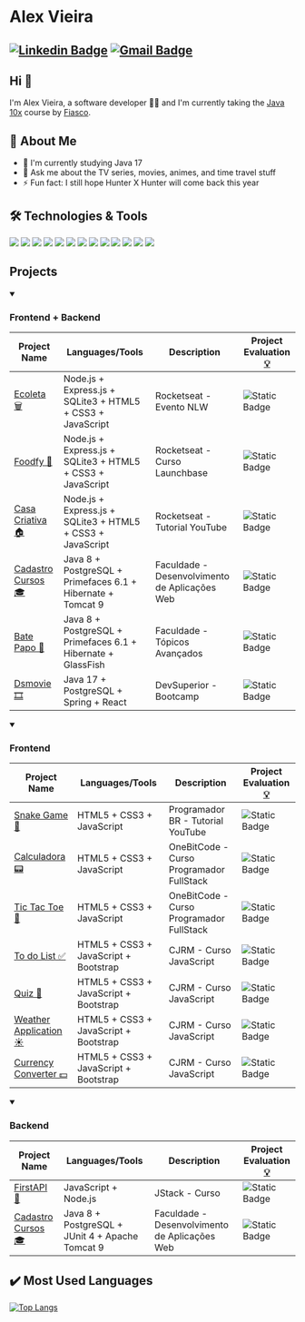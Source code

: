 # Alex Vieira
[![Linkedin Badge](https://img.shields.io/badge/-alexvieira-blue?style=flat-square&logo=Linkedin&logoColor=white&link=https://www.linkedin.com/in/alex-vieira-0301/)](https://www.linkedin.com/in/alex-vieira-0301/)
[![Gmail Badge](https://img.shields.io/badge/-alexvieiracb20@gmail.com-c14438?style=flat-square&logo=Gmail&logoColor=white&link=mailto:sakshamtaneja7861@gmail.com)](mailto:alexvieiracb20@gmail.com)
---

## Hi 👋          
I'm Alex Vieira, a software developer 👨‍💻 and I'm currently taking the [Java 10x](https://java10x.dev/lista-de-espera/) course by [Fiasco](https://www.youtube.com/@GrandeFiasco).

## 🧐 About Me
- 🔭 I'm currently studying Java 17
- 💬 Ask me about the TV series, movies, animes, and time travel stuff
- ⚡ Fun fact: I still hope Hunter X Hunter will come back this year

## 🛠️ Technologies & Tools
![](https://img.shields.io/badge/Code-HTML5-informational?style=flat&color=informational&logo=html5)
![](https://img.shields.io/badge/Code-CSS3-informational?style=flat&color=informational&logo=css3)
![](https://img.shields.io/badge/Code-JavaScript-informational?style=flat&color=informational&logo=javascript)
![](https://img.shields.io/badge/Code-Bootstrap-informational?style=flat&color=informational&logo=bootstrap)
![](https://img.shields.io/badge/Code-Java-fff?style=flat&color=informational&logo=Java&logoColor=007396)
![](https://img.shields.io/badge/Code-PHP-informational?style=flat&color=informational&logo=php)
![](https://img.shields.io/badge/Code-Node-informational?style=flat&color=informational&logo=node.js)
![](https://img.shields.io/badge/Tool-npm-informational?style=flat&color=informational&logo=npm)
![](https://img.shields.io/badge/Tool-Apache-informational?style=flat&color=informational&logo=apache)
![](https://img.shields.io/badge/Tool-GlasFish-fff?style=flat&color=informational&logo=glassfish&logoColor=007396)
![](https://img.shields.io/badge/Tool-PostgreSQL-informational?style=flat&color=informational&logo=postgresql)
![](https://img.shields.io/badge/Tool-Github-informational?style=flat&color=informational&logo=github)
![](https://img.shields.io/badge/Tool-Hibernate-informational?style=flat&color=informational&logo=hibernate)

<!-- ![](https://img.shields.io/badge/Code-React-informational?style=flat&color=informational&logo=react)
![](https://img.shields.io/badge/Code-TypeScript-informational?style=flat&color=informational)
![](https://img.shields.io/badge/Code-Vue-informational?style=flat&color=informational&logo=vue.js)
![](https://img.shields.io/badge/Code-EcmaScript-informational?style=flat&color=informational)
![](https://img.shields.io/badge/Code-Node-informational?style=flat&color=informational&logo=node.js)
![](https://img.shields.io/badge/Tool-Webpack-informational?style=flat&color=warning&logo=webpack)
![](https://img.shields.io/badge/Tool-Jest-informational?style=flat&color=warning&logo=jest)
![](https://img.shields.io/badge/Tool-SCSS-informational?style=flat&color=warning&logo=sass)
![](https://img.shields.io/badge/Tool-Docker-informational?style=flat&color=warning&logo=docker) -->
    
## Projects    
<details open>
  <summary><h3>Frontend + Backend</h3></summary>
  
  | Project Name | Languages/Tools | Description | Project Evaluation [💡](## "Levels: Beginner, Easy, Intermediate, Medium, Hard, Expert")  | 
  |--------------|-----------------|-------------|-----------------------------------------------------------------------------|
  | [Ecoleta 🗑️](https://github.com/alexvieirasj/ecoleta-basic-app) | Node.js + Express.js + SQLite3 + HTML5 + CSS3 + JavaScript | Rocketseat - Evento NLW | ![Static Badge](https://img.shields.io/badge/level-medium-yellow) |
  | [Foodfy 🍲](https://github.com/alexvieirasj/foodfy-app) | Node.js + Express.js + SQLite3 + HTML5 + CSS3 + JavaScript | Rocketseat - Curso Launchbase | ![Static Badge](https://img.shields.io/badge/level-medium-yellow) |  
  | [Casa Criativa 🏠](https://github.com/alexvieirasj/casa-criativa-app) | Node.js + Express.js + SQLite3 + HTML5 + CSS3 + JavaScript | Rocketseat - Tutorial YouTube | ![Static Badge](https://img.shields.io/badge/level-medium-yellow) |
  | [Cadastro Cursos 🎓](https://github.com/alexvieirasj/DAW-Modelo-1-Web) | Java 8 + PostgreSQL + Primefaces 6.1 + Hibernate + Tomcat 9 | Faculdade - Desenvolvimento de Aplicações Web | ![Static Badge](https://img.shields.io/badge/level-medium-yellow) |
  | [Bate Papo 💬](https://github.com/alexvieirasj/BatePapo) | Java 8 + PostgreSQL + Primefaces 6.1 + Hibernate + GlassFish | Faculdade - Tópicos Avançados |![Static Badge](https://img.shields.io/badge/level-hard-critical)
  | [Dsmovie 🎞️](https://github.com/alexvieirasj/dsmovie) | Java 17 + PostgreSQL +  Spring + React | DevSuperior - Bootcamp |![Static Badge](https://img.shields.io/badge/level-hard-critical)
  
  
</details>

<details open>
  <summary><h3>Frontend</h3></summary>
    
  | Project Name | Languages/Tools | Description | Project Evaluation [💡](## "Levels: Beginner, Easy, Intermediate, Medium, Hard, Expert") |   
  |--------------|-----------------|-------------|----------------------------------------------------------------------------|
  | [Snake Game 🐍](https://github.com/alexvieirasj/snake-game) | HTML5 + CSS3 + JavaScript | Programador BR - Tutorial YouTube |![Static Badge](https://img.shields.io/badge/level-beginner-green)
  | [Calculadora 📟](https://github.com/alexvieirasj/onebitcode_calculator) | HTML5 + CSS3 + JavaScript | OneBitCode - Curso Programador FullStack |![Static Badge](https://img.shields.io/badge/level-easy-brightgreen)
  | [Tic Tac Toe 🎯](https://github.com/alexvieirasj/onebitcode-tic-tac-toe) | HTML5 + CSS3 + JavaScript | OneBitCode - Curso Programador FullStack |![Static Badge](https://img.shields.io/badge/level-easy-brightgreen)
  | [To do List ✅](https://github.com/alexvieirasj/to-do-list) | HTML5 + CSS3 + JavaScript + Bootstrap | CJRM - Curso JavaScript |![Static Badge](https://img.shields.io/badge/level-easy-brightgreen) 
  | [Quiz 🎲](https://github.com/alexvieirasj/quiz-application) | HTML5 + CSS3 + JavaScript + Bootstrap  | CJRM - Curso JavaScript |![Static Badge](https://img.shields.io/badge/level-beginner-green)
  | [Weather Application ☀️](https://github.com/alexvieirasj/weather-application) | HTML5 + CSS3 + JavaScript + Bootstrap | CJRM - Curso JavaScript |![Static Badge](https://img.shields.io/badge/level-medium-yellow)
  | [Currency Converter 💵](https://github.com/alexvieirasj/currency-converter) | HTML5 + CSS3 + JavaScript + Bootstrap | CJRM - Curso JavaScript |![Static Badge](https://img.shields.io/badge/level-medium-yellow)

  
</details>


<details open>
  <summary><h3>Backend</h3></summary>
    
  | Project Name | Languages/Tools | Description | Project Evaluation [💡](## "Levels: Beginner, Easy, Intermediate, Medium, Hard, Expert") |   
  |--------------|-----------------|-------------|----------------------------------------------------------------------------|
  | [FirstAPI 🥇](https://github.com/alexvieirasj/firstapi-app) | JavaScript + Node.js | JStack - Curso |![Static Badge](https://img.shields.io/badge/level-medium-yellow)
  | [Cadastro Cursos 🎓](https://github.com/alexvieirasj/DAW-Modelo-1-Model) | Java 8 + PostgreSQL + JUnit 4 + Apache Tomcat 9 | Faculdade - Desenvolvimento de Aplicações Web | ![Static Badge](https://img.shields.io/badge/level-medium-yellow) |
  
</details>

## :heavy_check_mark: Most Used Languages
[![Top Langs](https://github-readme-stats.zohan.tech/api/top-langs/?username=alexvieirasj&layout=compact&how_icons=true&theme=dark)](https://github.com/anuraghazra/github-readme-stats)
